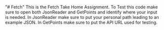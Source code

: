 "# Fetch" 
This is the Fetch Take Home Assignment. 
To Test this code make sure to open both JsonReader and GetPoints and identify where your input is needed.
In JsonReader make sure to put your personal path leading to an example JSON. 
In GetPoints make sure to put the API URL used for testing.
